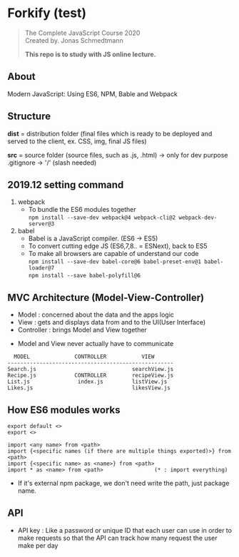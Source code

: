 # Forkify (test)

> The Complete JavaScript Course 2020  
> Created by. Jonas Schmedtmann
>
> **This repo is to study with JS online lecture.**

## About

Modern JavaScript: Using ES6, NPM, Bable and Webpack

## Structure

**dist** = distribution folder (final files which is ready to be deployed and served to the client, ex. CSS, img, final JS files)

**src** = source folder (source files, such as .js, .html) -> only for dev purpose
.gitignore -> '<filename>/' (slash needed)

## 2019.12 setting command

1. webpack
   - To bundle the ES6 modules together  
     `npm install --save-dev webpack@4 webpack-cli@2 webpack-dev-server@3`
2. babel
   - Babel is a JavaScript compiler. (ES6 -> ES5)
   - To convert cutting edge JS (ES6,7,8.. = ESNext), back to ES5
   - To make all browsers are capable of understand our code  
     `npm install --save-dev babel-core@6 babel-preset-env@1 babel-loader@7`  
     `npm install --save babel-polyfill@6`

## MVC Architecture (Model-View-Controller)

- Model : concerned about the data and the apps logic
- View : gets and displays data from and to the UI(User Interface)
- Controller : brings Model and View together

* Model and View never actually have to communicate

```
  MODEL              CONTROLLER           VIEW
----------------------------------------------------
Search.js                              searchView.js
Recipe.js            CONTROLLER        recipeView.js
List.js               index.js         listView.js
Likes.js                               likesView.js
```

## How ES6 modules works

```
export default <>
export <>

import <any name> from <path>
import {<specific names (if there are multiple things exported)>} from <path>
import {<specific name> as <name>} from <path>
import * as <name> from <path>                (* : import everything)

```

- If it's external npm package, we don't need write the path, just package name.

## API

- API key : Like a password or unique ID that each user can use in order to make requests so that the API can track how many request the user make per day
